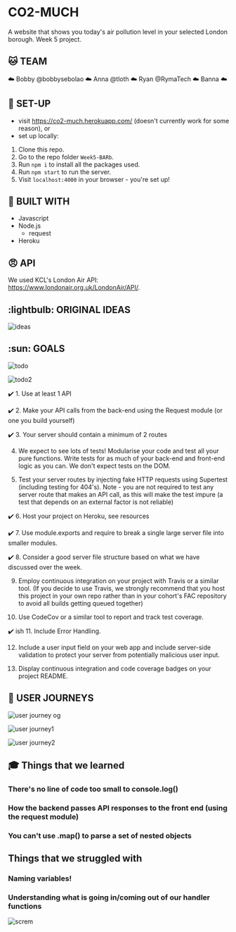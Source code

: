 # CO2-MUCH
A website that shows you today's air pollution level in your selected London borough.
Week 5 project.

## :cat: TEAM

:cloud: Bobby @bobbysebolao :cloud: Anna @tloth :cloud: Ryan @RymaTech :cloud: Banna :cloud:

## :dog: SET-UP

+ visit https://co2-much.herokuapp.com/ (doesn't currently work for some reason), or
+ set up locally:
1. Clone this repo.
2. Go to the repo folder `Week5-BARb`.
3. Run `npm i` to install all the packages used.
4. Run `npm start` to run the server.
5. Visit `localhost:4000` in your browser - you're set up!

## :hammer: BUILT WITH

+ Javascript
+ Node.js
    + request
+ Heroku

## :angry: API

We used KCL's London Air API: https://www.londonair.org.uk/LondonAir/API/.

## :lightbulb: ORIGINAL IDEAS

![ideas](https://i.imgur.com/HyCQbMv.jpg)

## :sun: GOALS

![todo](https://i.imgur.com/3vxi72Y.jpg)

![todo2](https://i.imgur.com/wHA6Z2k.jpg)

:heavy_check_mark: 1. Use at least 1 API

:heavy_check_mark: 2. Make your API calls from the back-end using the Request module (or one you build yourself)

:heavy_check_mark: 3. Your server should contain a minimum of 2 routes

4. We expect to see lots of tests! Modularise your code and test all your pure functions. Write tests for as much of your back-end and front-end logic as you can. We don't expect tests on the DOM.

5. Test your server routes by injecting fake HTTP requests using Supertest (including testing for 404's). Note - you are not required to test any server route that makes an API call, as this will make the test impure (a test that depends on an external factor is not reliable)

:heavy_check_mark: 6. Host your project on Heroku, see resources

:heavy_check_mark: 7. Use module.exports and require to break a single large server file into smaller modules.

:heavy_check_mark: 8. Consider a good server file structure based on what we have discussed over the week.

9. Employ continuous integration on your project with Travis or a similar tool. (If you decide to use Travis, we strongly recommend that you host this project in your own repo rather than in your cohort's FAC repository to avoid all builds getting queued together)

10. Use CodeCov or a similar tool to report and track test coverage.

:heavy_check_mark: ish 11. Include Error Handling.

12. Include a user input field on your web app and include server-side validation to protect your server from potentially malicious user input.

13. Display continuous integration and code coverage badges on your project README.

## :girl: USER JOURNEYS
![user journey og](https://i.imgur.com/HHWHMIS.jpg)

![user journey1](https://i.imgur.com/0EBIfim.jpg)

![user journey2](https://i.imgur.com/6Ax2ljv.jpg)

## :mortar_board: Things that we learned
### There's no line of code too small to console.log()

### How the backend passes API responses to the front end (using the request module)

### You can't use .map() to parse a set of nested objects


## Things that we struggled with

### Naming variables!

### Understanding what is going in/coming out of our handler functions



![screm](https://66.media.tumblr.com/09ac223dd303e933eeb5231266703833/tumblr_ok4oshYBVn1r9ssjro1_400.jpg)
